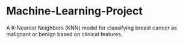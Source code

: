 # Machine-Learning-Project
A K-Nearest Neighbors (KNN) model for classifying breast cancer as malignant or benign based on clinical features.

